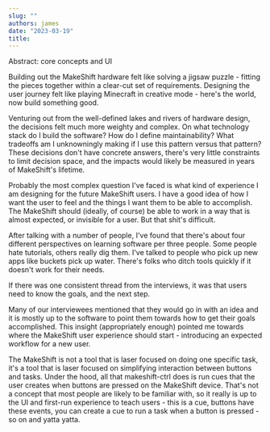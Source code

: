 ```yaml
---
slug: ""
authors: james
date: "2023-03-19"
title: 
---
```


Abstract: core concepts and UI

Building out the MakeShift hardware felt like solving a jigsaw puzzle - fitting the pieces together within a clear-cut set of requirements. Designing the user journey felt like playing Minecraft in creative mode - here's the world, now build something good.

Venturing out from the well-defined lakes and rivers of hardware design, the decisions felt much more weighty and complex. On what technology stack do I build the software? How do I define maintainability? What tradeoffs am I unknowningly making if I use this pattern versus that pattern? These decisions don't have concrete answers, there's very little constraints to limit decision space, and the impacts would likely be measured in years of MakeShift's lifetime.

Probably the most complex question I've faced is what kind of experience I am designing for the future MakeShift users. I have a good idea of how I want the user to feel and the things I want them to be able to accomplish. The MakeShift should (ideally, of course) be able to work in a way that is almost expected, or invisible for a user. But that shit's difficult.

After talking with a number of people, I've found that there's about four different perspectives on learning software per three people. Some people hate tutorials, others really dig them. I've talked to people who pick up new apps like buckets pick up water. There's folks who ditch tools quickly if it doesn't work for their needs.

If there was one consistent thread from the interviews, it was that users need to know the goals, and the next step.

Many of our interviewees mentioned that they would go in with an idea and it is mostly up to the software to point them towards how to get their goals accomplished. This insight (appropriately enough) pointed me towards where the MakeShift user experience should start - introducing an expected workflow for a new user.

The MakeShift is not a tool that is laser focused on doing one specific task, it's a tool that is laser focused on simplifying interaction between buttons and tasks. Under the hood, all that makeshift-ctrl does is run cues that the user creates when buttons are pressed on the MakeShift device. That's not a concept that most people are likely to be familiar with, so it really is up to the UI and first-run experience to teach users - this is a cue, buttons have these events, you can create a cue to run a task when a button is pressed - so on and yatta yatta.
